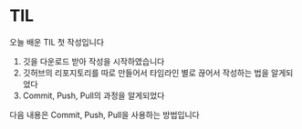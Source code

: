 # TIL
 
 오늘 배운 TIL 첫 작성입니다
 1. 깃을 다운로드 받아 작성을 시작하였습니다
 2. 깃허브의 리포지토리를 따로 만들어서 타임라인 별로 끊어서 작성하는 법을 알게되었다
 3. Commit, Push, Pull의 과정을 알게되었다

 다음 내용은 Commit, Push, Pull을 사용하는 방법입니다